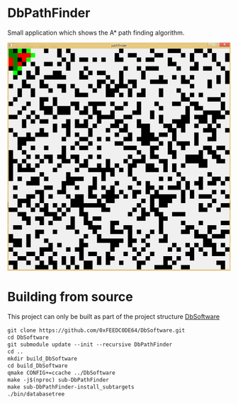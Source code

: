 # DbPathFinder
Small application which shows the A* path finding algorithm.

![The demo showing pathfinding](https://raw.githubusercontent.com/0xFEEDC0DE64/DbPathFinder/master/demo.gif)

# Building from source
This project can only be built as part of the project structure [DbSoftware](https://github.com/0xFEEDC0DE64/DbSoftware)

```Shell
git clone https://github.com/0xFEEDC0DE64/DbSoftware.git
cd DbSoftware
git submodule update --init --recursive DbPathFinder
cd ..
mkdir build_DbSoftware
cd build_DbSoftware
qmake CONFIG+=ccache ../DbSoftware
make -j$(nproc) sub-DbPathFinder
make sub-DbPathFinder-install_subtargets
./bin/databasetree
```
